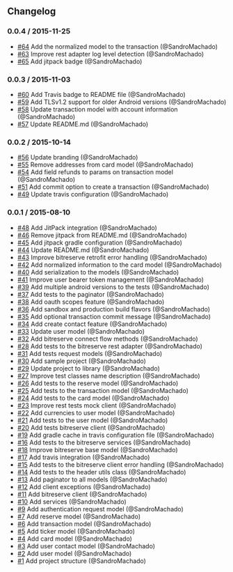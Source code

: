 ## Changelog

### 0.0.4 / 2015-11-25
- [#64](https://github.com/uphold/uphold-sdk-android/pull/64) Add the normalized model to the transaction (@SandroMachado)
- [#63](https://github.com/uphold/uphold-sdk-android/pull/63) Improve rest adapter log level detection (@SandroMachado)
- [#65](https://github.com/uphold/uphold-sdk-android/pull/65) Add jitpack badge (@SandroMachado)

### 0.0.3 / 2015-11-03
- [#60](https://github.com/uphold/uphold-sdk-android/pull/60) Add Travis badge to README file (@SandroMachado)
- [#59](https://github.com/uphold/uphold-sdk-android/pull/59) Add TLSv1.2 support for older Android versions (@SandroMachado)
- [#58](https://github.com/uphold/uphold-sdk-android/pull/58) Update transaction model with account information (@SandroMachado)
- [#57](https://github.com/uphold/uphold-sdk-android/pull/57) Update README.md (@SandroMachado)

### 0.0.2 / 2015-10-14
- [#56](https://github.com/uphold/uphold-sdk-android/pull/56) Update branding (@SandroMachado)
- [#55](https://github.com/uphold/uphold-sdk-android/pull/55) Remove addresses from card model (@SandroMachado)
- [#54](https://github.com/uphold/uphold-sdk-android/pull/54) Add field refunds to params on transaction model (@SandroMachado)
- [#51](https://github.com/uphold/uphold-sdk-android/pull/51) Add commit option to create a transaction (@SandroMachado)
- [#49](https://github.com/uphold/uphold-sdk-android/pull/49) Update travis configuration (@SandroMachado)

### 0.0.1 / 2015-08-10
- [#48](https://github.com/uphold/uphold-sdk-android/pull/48) Add JitPack integration (@SandroMachado)
- [#46](https://github.com/uphold/uphold-sdk-android/pull/46) Remove jitpack from README.md (@SandroMachado)
- [#45](https://github.com/uphold/uphold-sdk-android/pull/45) Add jitpack gradle configuration (@SandroMachado)
- [#44](https://github.com/uphold/uphold-sdk-android/pull/44) Update README.md (@SandroMachado)
- [#43](https://github.com/uphold/uphold-sdk-android/pull/43) Improve bitreserve retrofit error handling (@SandroMachado)
- [#42](https://github.com/uphold/uphold-sdk-android/pull/42) Add normalized information to the card model (@SandroMachado)
- [#40](https://github.com/uphold/uphold-sdk-android/pull/40) Add serialization to the models (@SandroMachado)
- [#41](https://github.com/uphold/uphold-sdk-android/pull/41) Improve user bearer token management (@SandroMachado)
- [#39](https://github.com/uphold/uphold-sdk-android/pull/39) Add multiple android versions to the tests (@SandroMachado)
- [#37](https://github.com/uphold/uphold-sdk-android/pull/37) Add tests to the paginator (@SandroMachado)
- [#38](https://github.com/uphold/uphold-sdk-android/pull/38) Add oauth scopes feature (@SandroMachado)
- [#36](https://github.com/uphold/uphold-sdk-android/pull/36) Add sandbox and production build flavors (@SandroMachado)
- [#35](https://github.com/uphold/uphold-sdk-android/pull/35) Add optional transaction commit message (@SandroMachado)
- [#34](https://github.com/uphold/uphold-sdk-android/pull/34) Add create contact feature (@SandroMachado)
- [#33](https://github.com/uphold/uphold-sdk-android/pull/33) Update user model (@SandroMachado)
- [#32](https://github.com/uphold/uphold-sdk-android/pull/32) Add bitreserve connect flow methods (@SandroMachado)
- [#28](https://github.com/uphold/uphold-sdk-android/pull/28) Add tests to the bitreserve rest adapter (@SandroMachado)
- [#31](https://github.com/uphold/uphold-sdk-android/pull/31) Add tests request models (@SandroMachado)
- [#30](https://github.com/uphold/uphold-sdk-android/pull/30) Add sample project (@SandroMachado)
- [#29](https://github.com/uphold/uphold-sdk-android/pull/29) Update project to library (@SandroMachado)
- [#27](https://github.com/uphold/uphold-sdk-android/pull/27) Improve test classes name description (@SandroMachado)
- [#26](https://github.com/uphold/uphold-sdk-android/pull/26) Add tests to the reserve model (@SandroMachado)
- [#25](https://github.com/uphold/uphold-sdk-android/pull/25) Add tests to the transaction model (@SandroMachado)
- [#24](https://github.com/uphold/uphold-sdk-android/pull/24) Add tests to the card model (@SandroMachado)
- [#23](https://github.com/uphold/uphold-sdk-android/pull/23) Improve rest tests mock client (@SandroMachado)
- [#22](https://github.com/uphold/uphold-sdk-android/pull/22) Add currencies to user model (@SandroMachado)
- [#21](https://github.com/uphold/uphold-sdk-android/pull/21) Add tests to the user model (@SandroMachado)
- [#20](https://github.com/uphold/uphold-sdk-android/pull/20) Add tests bitreserve client (@SandroMachado)
- [#19](https://github.com/uphold/uphold-sdk-android/pull/19) Add gradle cache in travis configuration file (@SandroMachado)
- [#16](https://github.com/uphold/uphold-sdk-android/pull/16) Add tests to the bitreserve services (@SandroMachado)
- [#18](https://github.com/uphold/uphold-sdk-android/pull/18) Improve bitreserve base model (@SandroMachado)
- [#17](https://github.com/uphold/uphold-sdk-android/pull/17) Add travis integration (@SandroMachado)
- [#15](https://github.com/uphold/uphold-sdk-android/pull/15) Add tests to the bitreserve client error handling (@SandroMachado)
- [#14](https://github.com/uphold/uphold-sdk-android/pull/14) Add tests to the header utils class (@SandroMachado)
- [#13](https://github.com/uphold/uphold-sdk-android/pull/13) Add paginator to all models (@SandroMachado)
- [#12](https://github.com/uphold/uphold-sdk-android/pull/12) Add client exceptions (@SandroMachado)
- [#11](https://github.com/uphold/uphold-sdk-android/pull/11) Add bitreserve client (@SandroMachado)
- [#10](https://github.com/uphold/uphold-sdk-android/pull/10) Add services (@SandroMachado)
- [#9](https://github.com/uphold/uphold-sdk-android/pull/9) Add authentication request model (@SandroMachado)
- [#7](https://github.com/uphold/uphold-sdk-android/pull/7) Add reserve model (@SandroMachado)
- [#6](https://github.com/uphold/uphold-sdk-android/pull/6) Add transaction model (@SandroMachado)
- [#5](https://github.com/uphold/uphold-sdk-android/pull/5) Add ticker model (@SandroMachado)
- [#4](https://github.com/uphold/uphold-sdk-android/pull/4) Add card model (@SandroMachado)
- [#3](https://github.com/uphold/uphold-sdk-android/pull/3) Add user contact model (@SandroMachado)
- [#2](https://github.com/uphold/uphold-sdk-android/pull/2) Add user model (@SandroMachado)
- [#1](https://github.com/uphold/uphold-sdk-android/pull/1) Add project structure (@SandroMachado)
